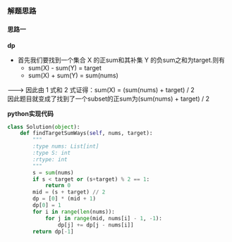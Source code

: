 ## 
### 解题思路
#### 思路一
**dp**
- 首先我们要找到一个集合 X 的正sum和其补集 Y 的负sum之和为target.则有 
    - sum(X) - sum(Y) = target
    - sum(X) + sum(Y) = sum(nums)  

---> 因此由 1 式和 2 式证得：sum(X) = (sum(nums) + target) / 2  
因此题目就变成了找到了一个subset的正sum为(sum(nums) + target) / 2

**python实现代码**
```python
class Solution(object):
    def findTargetSumWays(self, nums, target):
        """
        :type nums: List[int]
        :type S: int
        :rtype: int
        """
        s = sum(nums)
        if s < target or (s+target) % 2 == 1:
            return 0
        mid = (s + target) // 2
        dp = [0] * (mid + 1)
        dp[0] = 1
        for i in range(len(nums)):
            for j in range(mid, nums[i] - 1, -1):
                dp[j] += dp[j - nums[i]]
        return dp[-1]
```

